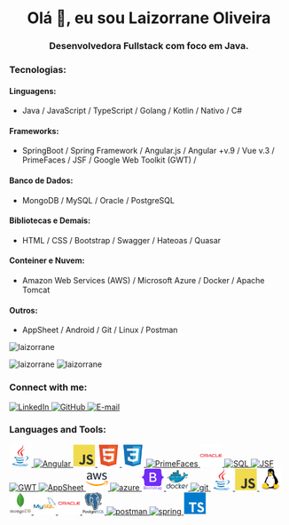 <!DOCTYPE html>
<html>
<body>
    <h1 align="center">Olá 👋, eu sou Laizorrane Oliveira</h1>
    <h3 align="center">Desenvolvedora Fullstack com foco em Java.</h3>
    <div class="container">
        <div>
            <h3>Tecnologias:</h3>
            <h4>Linguagens:</h4>
            <ul>
                <li>Java / JavaScript / TypeScript / Golang / Kotlin / Nativo / C#</li>
            </ul>
            <h4>Frameworks:</h4>
            <ul>
                <li>SpringBoot / Spring Framework / Angular.js / Angular +v.9 / Vue v.3 / PrimeFaces / JSF / Google Web Toolkit (GWT) / </li>
            </ul>
        </div>
        <div>
            <h4>Banco de Dados:</h4>
            <ul>
                <li>MongoDB / MySQL / Oracle / PostgreSQL</li>
            </ul>
            <h4>Bibliotecas e Demais:</h4>
            <ul>
                <li>HTML / CSS / Bootstrap / Swagger / Hateoas / Quasar</li>
            </ul>
                <h4>Conteiner e Nuvem:</h4>
            <ul>
                <li>Amazon Web Services (AWS) / Microsoft Azure / Docker / Apache Tomcat</li>
            </ul>
                <h4>Outros:</h4>
            <ul>
                <li>AppSheet / Android / Git / Linux / Postman</li>
            </ul>
        </div>
    </div>
    <p align="left"> <img src="https://komarev.com/ghpvc/?username=laizorrane&label=Profile%20views&color=0e75b6&style=flat" alt="laizorrane" /> </p>
    <div>
        <img height="165em" src="https://github-readme-stats.vercel.app/api?username=laizorrane&show_icons=true&theme=dracula&include_all_commits=true&count_private=true" alt="laizorrane" />
        <img height="165em" src="https://github-readme-streak-stats.herokuapp.com?user=laizorrane&theme=dark&date_format=j%2Fn%5B%2FY%5D" alt="laizorrane" />
    </div>
    <h3 align="left">Connect with me:</h3>
    <p align="left">
        <a href="https://www.linkedin.com/in/laizorrane/" target="_blank" rel="noreferrer">
            <img src="https://img.shields.io/badge/LinkedIn--_.svg?style=social&logo=linkedin" alt="LinkedIn" height="20" />
        </a>
        <a href="https://github.com/laizorrane" target="_blank" rel="noreferrer">
            <img src="https://img.shields.io/github/followers/laizorrane?label=follow&style=social" alt="GitHub" height="20" />
        </a>
        <a href="mailto:devlaizteixeira@gmail.com" target="_blank" rel="noreferrer">
            <img src="https://img.shields.io/badge/email--_.svg?style=social&logo=gmail" alt="E-mail" height="20" />
        </a>
    </p>
    <h3 align="left">Languages and Tools:</h3>
    <p align="left">
      <a href="https://raw.githubusercontent.com/devicons/devicon/master/icons/java/java-original.svg" target="_blank" rel="noreferrer">
    <img src="https://raw.githubusercontent.com/devicons/devicon/master/icons/java/java-original.svg" alt="Java" width="40" height="40"/>
</a>
<a href="https://angular.io" target="_blank" rel="noreferrer">
        <img src="https://angular.io/assets/images/logos/angular/angular.svg" alt="Angular" width="40" height="40"/>
    </a>
    <a href="https://raw.githubusercontent.com/devicons/devicon/master/icons/javascript/javascript-original.svg" target="_blank" rel="noreferrer">
        <img src="https://raw.githubusercontent.com/devicons/devicon/master/icons/javascript/javascript-original.svg" alt="JavaScript" width="40" height="40"/>
    </a>
    <a href="https://raw.githubusercontent.com/devicons/devicon/master/icons/html5/html5-original.svg" target="_blank" rel="noreferrer">
        <img src="https://raw.githubusercontent.com/devicons/devicon/master/icons/html5/html5-original.svg" alt="HTML" width="40" height="40"/>
    </a>
    <a href="https://raw.githubusercontent.com/devicons/devicon/master/icons/css3/css3-original.svg" target="_blank" rel="noreferrer">
        <img src="https://raw.githubusercontent.com/devicons/devicon/master/icons/css3/css3-original.svg" alt="CSS" width="40" height="40"/>
    </a>
    <a href="https://www.primefaces.org" target="_blank" rel="noreferrer">
        <img src="https://www.primefaces.org/wp-content/uploads/2020/10/prime_logo_new.png" alt="PrimeFaces" width="40" height="40"/>
    </a>
    <a href="https://raw.githubusercontent.com/devicons/devicon/master/icons/oracle/oracle-original.svg" target="_blank" rel="noreferrer">
        <img src="https://raw.githubusercontent.com/devicons/devicon/master/icons/oracle/oracle-original.svg" alt="Oracle" width="40" height="40"/>
    </a>
    <a href="https://www.svgrepo.com/show/303229/microsoft-sql-server-logo.svg" target="_blank" rel="noreferrer">
        <img src="https://www.svgrepo.com/show/303229/microsoft-sql-server-logo.svg" alt="SQL" width="40" height="40"/>
    </a>
    <a href="https://raw.githubusercontent.com/devicons/devicon/master/icons/jsf/jsf-original.svg" target="_blank" rel="noreferrer">
        <img src="https://raw.githubusercontent.com/devicons/devicon/master/icons/jsf/jsf-original.svg" alt="JSF" width="40" height="40"/>
    </a>
    <a href="https://cdn.worldvectorlogo.com/logos/google-web-toolkit.svg" target="_blank" rel="noreferrer">
        <img src="https://cdn.worldvectorlogo.com/logos/google-web-toolkit.svg" alt="GWT" width="40" height="40"/>
    </a>
    <a href="https://www.appsheet.com" target="_blank" rel="noreferrer">
        <img src="https://seeklogo.com/images/A/appsheet-logo-3F29CCBE37-seeklogo.com.png" alt="AppSheet" width="40" height="40"/>
    </a>
    <a href="https://aws.amazon.com" target="_blank" rel="noreferrer">
        <img src="https://raw.githubusercontent.com/devicons/devicon/master/icons/amazonwebservices/amazonwebservices-original-wordmark.svg" alt="aws" width="40" height="40"/>
    </a>
    <a href="https://azure.microsoft.com/en-in/" target="_blank" rel="noreferrer">
        <img src="https://www.vectorlogo.zone/logos/microsoft_azure/microsoft_azure-icon.svg" alt="azure" width="40" height="40"/>
    </a>
    <a href="https://getbootstrap.com" target="_blank" rel="noreferrer">
        <img src="https://raw.githubusercontent.com/devicons/devicon/master/icons/bootstrap/bootstrap-plain-wordmark.svg" alt="bootstrap" width="40" height="40"/>
    </a>
    <a href="https://www.docker.com/" target="_blank" rel="noreferrer">
        <img src="https://raw.githubusercontent.com/devicons/devicon/master/icons/docker/docker-original-wordmark.svg" alt="docker" width="40" height="40"/>
    </a>
    <a href="https://git-scm.com/" target="_blank" rel="noreferrer">
        <img src="https://www.vectorlogo.zone/logos/git-scm/git-scm-icon.svg" alt="git" width="40" height="40"/>
    </a>
        <a href="https://www.java.com" target="_blank" rel="noreferrer">
        <img src="https://raw.githubusercontent.com/devicons/devicon/master/icons/java/java-original.svg" alt="java" width="40" height="40"/>
    </a>
    <a href="https://developer.mozilla.org/en-US/docs/Web/JavaScript" target="_blank" rel="noreferrer">
        <img src="https://raw.githubusercontent.com/devicons/devicon/master/icons/javascript/javascript-original.svg" alt="javascript" width="40" height="40"/>
    </a>
    <a href="https://www.linux.org/" target="_blank" rel="noreferrer">
        <img src="https://raw.githubusercontent.com/devicons/devicon/master/icons/linux/linux-original.svg" alt="linux" width="40" height="40"/>
    </a>
    <a href="https://www.mongodb.com/" target="_blank" rel="noreferrer">
        <img src="https://raw.githubusercontent.com/devicons/devicon/master/icons/mongodb/mongodb-original-wordmark.svg" alt="mongodb" width="40" height="40"/>
    </a>
    <a href="https://www.mysql.com/" target="_blank" rel="noreferrer">
        <img src="https://raw.githubusercontent.com/devicons/devicon/master/icons/mysql/mysql-original-wordmark.svg" alt="mysql" width="40" height="40"/>
    </a>
    <a href="https://www.oracle.com/" target="_blank" rel="noreferrer">
        <img src="https://raw.githubusercontent.com/devicons/devicon/master/icons/oracle/oracle-original.svg" alt="oracle" width="40" height="40"/>
    </a>
    <a href="https://www.postgresql.org" target="_blank" rel="noreferrer">
        <img src="https://raw.githubusercontent.com/devicons/devicon/master/icons/postgresql/postgresql-original-wordmark.svg" alt="postgresql" width="40" height="40"/>
    </a>
    <a href="https://postman.com" target="_blank" rel="noreferrer">
        <img src="https://www.vectorlogo.zone/logos/getpostman/getpostman-icon.svg" alt="postman" width="40" height="40"/>
    </a>
    <a href="https://spring.io/" target="_blank" rel="noreferrer">
        <img src="https://www.vectorlogo.zone/logos/springio/springio-icon.svg" alt="spring" width="40" height="40"/>
    </a>
    <a href="https://www.typescriptlang.org/" target="_blank" rel="noreferrer">
        <img src="https://raw.githubusercontent.com/devicons/devicon/master/icons/typescript/typescript-original.svg" alt="typescript" width="40" height="40"/>
    </a>
    </p>
   </div>
</body>
</html>
